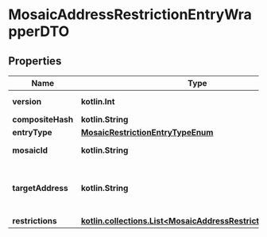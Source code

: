 
# MosaicAddressRestrictionEntryWrapperDTO

## Properties
Name | Type | Description | Notes
------------ | ------------- | ------------- | -------------
**version** | **kotlin.Int** | The version of the state | 
**compositeHash** | **kotlin.String** |  | 
**entryType** | [**MosaicRestrictionEntryTypeEnum**](MosaicRestrictionEntryTypeEnum.md) |  | 
**mosaicId** | **kotlin.String** | Mosaic identifier. | 
**targetAddress** | **kotlin.String** | Address encoded using a 32-character set. | 
**restrictions** | [**kotlin.collections.List&lt;MosaicAddressRestrictionEntryDTO&gt;**](MosaicAddressRestrictionEntryDTO.md) |  | 



